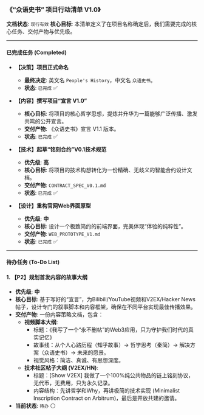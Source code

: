 ### **《“众语史书” 项目行动清单 V1.0》**

**文档状态**: `现行有效`
**核心目标**: 本清单定义了在项目名称确定后，我们需要完成的核心任务、交付产物与优先级。

---

#### **已完成任务 (Completed)**

*   **【决策】项目正式命名**
    *   **最终决定**: 英文名 `People's History`，中文名 `众语史书`。
    *   **状态**: `已完成` ✅

*   **【内容】撰写项目“宣言 V1.0”**
    *   **核心目标**: 将项目的核心哲学思想，提炼并升华为一篇能够广泛传播、激发共鸣的公开宣言。
    *   **交付产物**: 《众语史书》宣言 V1.1 版本。
    *   **状态**: `已完成` ✅

*   **【技术】起草“铭刻合约”V0.1技术规范**
    *   **优先级**: **高**
    *   **核心目标**: 将项目的技术构想转化为一份精确、无歧义的智能合约设计文档。
    *   **交付产物**: `CONTRACT_SPEC_V0.1.md`
    *   **状态**: `已完成` ✅

*   **【设计】重构官网Web界面原型**
    *   **优先级**: **中**
    *   **核心目标**: 设计一个极致简约的前端界面，完美体现“体验的纯粹性”。
    *   **交付产物**: `WEB_PROTOTYPE_V1.md`
    *   **状态**: `已完成` ✅

---

#### **待办任务 (To-Do List)**

#### **1. 【P2】规划首发内容的故事大纲**

*   **优先级**: **中**
*   **核心目标**: 基于写好的“宣言”，为Bilibili/YouTube视频和V2EX/Hacker News帖子，设计专门的叙事脚本和内容框架，确保在不同平台实现最佳传播效果。
*   **交付产物**: 一份内容策略文档，包含：
    *   **视频脚本大纲**:
        *   标题：《我写了一个“永不删帖”的Web3应用，只为守护我们时代的真实记忆》
        *   故事线：从个人心路历程（知乎故事）-> 哲学思考（秦简）-> 解决方案（众语史书）-> 未来的愿景。
        *   视觉风格：简洁、真诚、有思想深度。
    *   **技术社区帖子大纲 (V2EX/HN)**:
        *   标题：[Show V2EX] 我做了一个100%纯公共物品的链上铭刻协议，无代币，无费用，只为永久记录。
        *   内容结构：先讲哲学和Why，再讲极简的技术实现 (Minimalist Inscription Contract on Arbitrum)，最后是开放共建的邀请。
*   **当前状态**: `待办` ⚪
